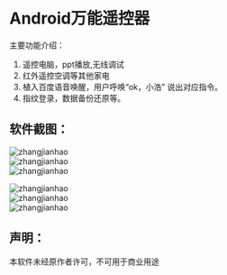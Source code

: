 # Android万能遥控器
主要功能介绍：
1. 遥控电脑，ppt播放,无线调试
2. 红外遥控空调等其他家电
3. 植入百度语音唤醒，用户呼唤“ok，小浩” 说出对应指令。
4. 指纹登录，数据备份还原等。
## 软件截图：

![zhangjianhao](https://github.com/zhangjianhao/RemoteControler/blob/master/imgs/1.png)<br/>
![zhangjianhao](https://github.com/zhangjianhao/RemoteControler/blob/master/imgs/2.png)<br/>
![zhangjianhao](https://github.com/zhangjianhao/RemoteControler/blob/master/imgs/3.png)<br/>

![zhangjianhao](https://github.com/zhangjianhao/RemoteControler/blob/master/imgs/4.png)<br/>
![zhangjianhao](https://github.com/zhangjianhao/RemoteControler/blob/master/imgs/5.png)<br/>
![zhangjianhao](https://github.com/zhangjianhao/RemoteControler/blob/master/imgs/6.png)<br/>

## 声明：
本软件未经原作者许可，不可用于商业用途
